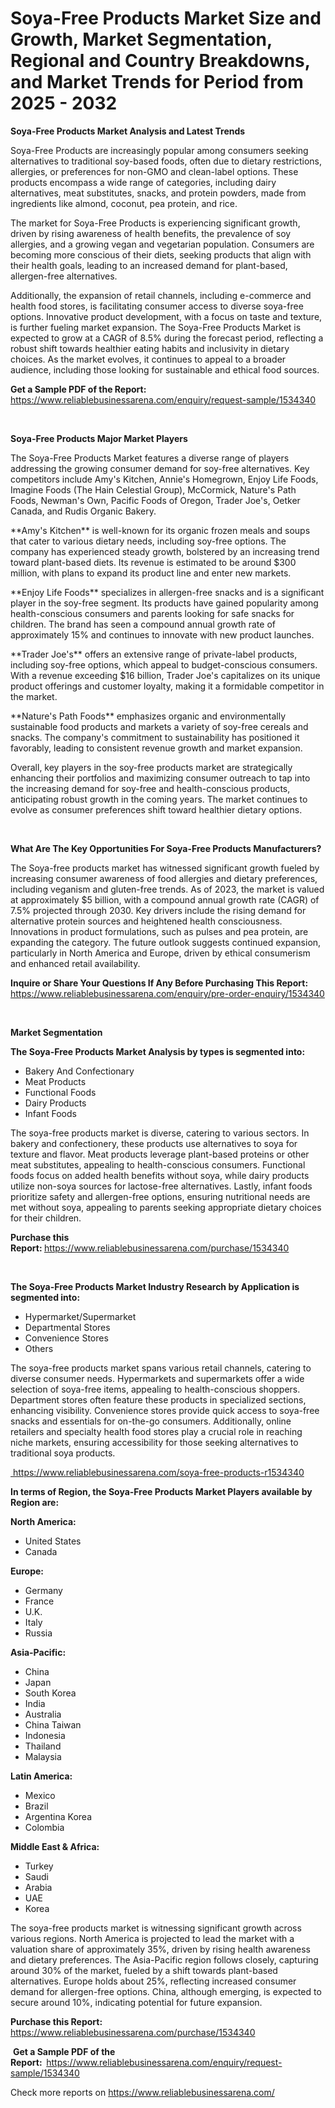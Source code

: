 <p><h1>Soya-Free Products Market Size and Growth, Market Segmentation, Regional and Country Breakdowns, and Market Trends for Period from 2025 -  2032</h1></p><p><strong>Soya-Free Products Market Analysis and Latest Trends</strong></p>
<p><p>Soya-Free Products are increasingly popular among consumers seeking alternatives to traditional soy-based foods, often due to dietary restrictions, allergies, or preferences for non-GMO and clean-label options. These products encompass a wide range of categories, including dairy alternatives, meat substitutes, snacks, and protein powders, made from ingredients like almond, coconut, pea protein, and rice.</p><p>The market for Soya-Free Products is experiencing significant growth, driven by rising awareness of health benefits, the prevalence of soy allergies, and a growing vegan and vegetarian population. Consumers are becoming more conscious of their diets, seeking products that align with their health goals, leading to an increased demand for plant-based, allergen-free alternatives.</p><p>Additionally, the expansion of retail channels, including e-commerce and health food stores, is facilitating consumer access to diverse soya-free options. Innovative product development, with a focus on taste and texture, is further fueling market expansion. The Soya-Free Products Market is expected to grow at a CAGR of 8.5% during the forecast period, reflecting a robust shift towards healthier eating habits and inclusivity in dietary choices. As the market evolves, it continues to appeal to a broader audience, including those looking for sustainable and ethical food sources.</p></p>
<p><strong>Get a Sample PDF of the Report:&nbsp;</strong> <a href="https://www.reliablebusinessarena.com/enquiry/request-sample/1534340?utm_campaign=2185&utm_medium=2&utm_source=Github&utm_content=ia&utm_term=24032025&utm_id=soya-free-products">https://www.reliablebusinessarena.com/enquiry/request-sample/1534340</a></p>
<p>&nbsp;</p>
<p><strong>Soya-Free Products Major Market Players</strong></p>
<p><p>The Soya-Free Products Market features a diverse range of players addressing the growing consumer demand for soy-free alternatives. Key competitors include Amy's Kitchen, Annie's Homegrown, Enjoy Life Foods, Imagine Foods (The Hain Celestial Group), McCormick, Nature's Path Foods, Newman's Own, Pacific Foods of Oregon, Trader Joe's, Oetker Canada, and Rudis Organic Bakery.</p><p>**Amy's Kitchen** is well-known for its organic frozen meals and soups that cater to various dietary needs, including soy-free options. The company has experienced steady growth, bolstered by an increasing trend toward plant-based diets. Its revenue is estimated to be around $300 million, with plans to expand its product line and enter new markets.</p><p>**Enjoy Life Foods** specializes in allergen-free snacks and is a significant player in the soy-free segment. Its products have gained popularity among health-conscious consumers and parents looking for safe snacks for children. The brand has seen a compound annual growth rate of approximately 15% and continues to innovate with new product launches.</p><p>**Trader Joe's** offers an extensive range of private-label products, including soy-free options, which appeal to budget-conscious consumers. With a revenue exceeding $16 billion, Trader Joe's capitalizes on its unique product offerings and customer loyalty, making it a formidable competitor in the market.</p><p>**Nature's Path Foods** emphasizes organic and environmentally sustainable food products and markets a variety of soy-free cereals and snacks. The company's commitment to sustainability has positioned it favorably, leading to consistent revenue growth and market expansion.</p><p>Overall, key players in the soy-free products market are strategically enhancing their portfolios and maximizing consumer outreach to tap into the increasing demand for soy-free and health-conscious products, anticipating robust growth in the coming years. The market continues to evolve as consumer preferences shift toward healthier dietary options.</p></p>
<p>&nbsp;</p>
<p><strong>What Are The Key Opportunities For Soya-Free Products Manufacturers?</strong></p>
<p><p>The Soya-free products market has witnessed significant growth fueled by increasing consumer awareness of food allergies and dietary preferences, including veganism and gluten-free trends. As of 2023, the market is valued at approximately $5 billion, with a compound annual growth rate (CAGR) of 7.5% projected through 2030. Key drivers include the rising demand for alternative protein sources and heightened health consciousness. Innovations in product formulations, such as pulses and pea protein, are expanding the category. The future outlook suggests continued expansion, particularly in North America and Europe, driven by ethical consumerism and enhanced retail availability.</p></p>
<p><strong>Inquire or Share Your Questions If Any Before Purchasing This Report:</strong> <a href="https://www.reliablebusinessarena.com/enquiry/pre-order-enquiry/1534340?utm_campaign=2185&utm_medium=2&utm_source=Github&utm_content=ia&utm_term=24032025&utm_id=soya-free-products">https://www.reliablebusinessarena.com/enquiry/pre-order-enquiry/1534340</a></p>
<p>&nbsp;</p>
<p><strong>Market Segmentation</strong></p>
<p><strong>The Soya-Free Products Market Analysis by types is segmented into:</strong></p>
<p><ul><li>Bakery And Confectionary</li><li>Meat Products</li><li>Functional Foods</li><li>Dairy Products</li><li>Infant Foods</li></ul></p>
<p><p>The soya-free products market is diverse, catering to various sectors. In bakery and confectionery, these products use alternatives to soya for texture and flavor. Meat products leverage plant-based proteins or other meat substitutes, appealing to health-conscious consumers. Functional foods focus on added health benefits without soya, while dairy products utilize non-soya sources for lactose-free alternatives. Lastly, infant foods prioritize safety and allergen-free options, ensuring nutritional needs are met without soya, appealing to parents seeking appropriate dietary choices for their children.</p></p>
<p><strong>Purchase this Report:&nbsp;</strong><a href="https://www.reliablebusinessarena.com/purchase/1534340?utm_campaign=2185&utm_medium=2&utm_source=Github&utm_content=ia&utm_term=24032025&utm_id=soya-free-products">https://www.reliablebusinessarena.com/purchase/1534340</a></p>
<p>&nbsp;</p>
<p><strong>The Soya-Free Products Market Industry Research by Application is segmented into:</strong></p>
<p><ul><li>Hypermarket/Supermarket</li><li>Departmental Stores</li><li>Convenience Stores</li><li>Others</li></ul></p>
<p><p>The soya-free products market spans various retail channels, catering to diverse consumer needs. Hypermarkets and supermarkets offer a wide selection of soya-free items, appealing to health-conscious shoppers. Department stores often feature these products in specialized sections, enhancing visibility. Convenience stores provide quick access to soya-free snacks and essentials for on-the-go consumers. Additionally, online retailers and specialty health food stores play a crucial role in reaching niche markets, ensuring accessibility for those seeking alternatives to traditional soya products.</p></p>
<p><a href="https://www.reliablebusinessarena.com/soya-free-products-r1534340?utm_campaign=2185&utm_medium=2&utm_source=Github&utm_content=ia&utm_term=24032025&utm_id=soya-free-products">&nbsp;https://www.reliablebusinessarena.com/soya-free-products-r1534340</a></p>
<p><strong>In terms of Region, the Soya-Free Products Market Players available by Region are:</strong></p>
<p>
    <p> <strong> North America: </strong>
        <ul>
            <li>United States</li>
            <li>Canada</li>
        </ul>
        </p> 
    <p> <strong> Europe: </strong>
        <ul>
            <li>Germany</li>
            <li>France</li>
            <li>U.K.</li>
            <li>Italy</li>
            <li>Russia</li>
        </ul>
        </p> 
    <p> <strong> Asia-Pacific: </strong>
        <ul>
            <li>China</li>
            <li>Japan</li>
            <li>South Korea</li>
            <li>India</li>
            <li>Australia</li>
            <li>China Taiwan</li>
            <li>Indonesia</li>
            <li>Thailand</li>
            <li>Malaysia</li>
        </ul>
        </p> 
    <p> <strong> Latin America: </strong>
        <ul>
            <li>Mexico</li>
            <li>Brazil</li>
            <li>Argentina Korea</li>
            <li>Colombia</li>
        </ul>
        </p> 
    <p> <strong> Middle East & Africa: </strong>
        <ul>
            <li>Turkey</li>
            <li>Saudi</li>
            <li>Arabia</li>
            <li>UAE</li>
            <li>Korea</li>
        </ul>
    </p>
    </p>
<p><p>The soya-free products market is witnessing significant growth across various regions. North America is projected to lead the market with a valuation share of approximately 35%, driven by rising health awareness and dietary preferences. The Asia-Pacific region follows closely, capturing around 30% of the market, fueled by a shift towards plant-based alternatives. Europe holds about 25%, reflecting increased consumer demand for allergen-free options. China, although emerging, is expected to secure around 10%, indicating potential for future expansion.</p></p>
<p><strong>Purchase this Report: </strong><a href="https://www.reliablebusinessarena.com/purchase/1534340?utm_campaign=2185&utm_medium=2&utm_source=Github&utm_content=ia&utm_term=24032025&utm_id=soya-free-products">https://www.reliablebusinessarena.com/purchase/1534340</a></p>
<p>&nbsp;<strong>Get a Sample PDF of the Report:&nbsp;&nbsp;</strong><a href="https://www.reliablebusinessarena.com/enquiry/request-sample/1534340?utm_campaign=2185&utm_medium=2&utm_source=Github&utm_content=ia&utm_term=24032025&utm_id=soya-free-products">https://www.reliablebusinessarena.com/enquiry/request-sample/1534340</a></p>
<p><strong></strong></p>
<p>Check more reports on <a href="https://www.reliablebusinessarena.com/?utm_campaign=2185&utm_medium=2&utm_source=Github&utm_content=ia&utm_term=24032025&utm_id=soya-free-products">https://www.reliablebusinessarena.com/</a></p>